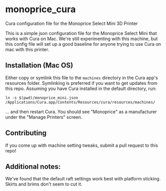 # monoprice_cura
Cura configuration file for the Monoprice Select Mini 3D Printer

This is a simple json configuration file for the Monoprice Select Mini that works with Cura on Mac.  We're still experimenting with this machine, but this config file will set up a good baseline for anyone trying to use Cura on mac with this printer.

## Installation (Mac OS)
Either copy or symlink this file to the `machines` directory in the Cura app's resources folder.  Symlinking is preferred if you want to get updates from this repo.  Assuming you have Cura installed in the default directory, run:

`ln -s $(pwd)/monoprice_mini.json /Applications/Cura.app/Contents/Resources/cura/resources/machines/`

... and then restart Cura. You should see "Monoprice" as a manufacturer under the "Manage Printers" screen.

## Contributing
If you come up with machine setting tweaks, submit a pull request to this repo!

## Additional notes:
We've found that the default raft settings work best with platform sticking.  Skirts and brims don't seem to cut it.
